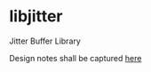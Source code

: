 # libjitter

Jitter Buffer Library

Design notes shall be captured [here](https://github.com/Quicr/quicr-designs/blob/main/architecture/jitter-buffer.md)

